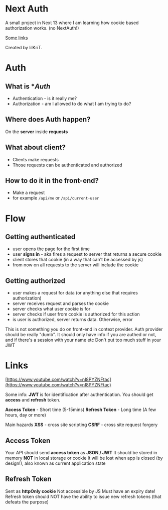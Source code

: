 # Next Auth

A small project in Next 13 where I am learning how cookie based authorization works. (no NextAuth!)

[Some links](#links)

Created by lilKriT.

# Auth

## What is \*_Auth_

- Authentication - is it really me?
- Authorization - am I allowed to do what I am trying to do?

## Where does Auth happen?

On the **server** inside **requests**

## What about client?

- Clients make requests
- Those requests can be authenticated and authorized

## How to do it in the front-end?

- Make a request
- for example `/api/me` or `/api/current-user`

# Flow

## Getting authenticated

- user opens the page for the first time
- user **signs in** - aka fires a request to server that returns a secure cookie
- client stores that cookie (in a way that can't be accessed by js)
- from now on all requests to the server will include the cookie

## Getting authorized

- user makes a request for data (or anything else that requires authorization)
- server receives request and parses the cookie
- server checks what user cookie is for
- server checks if user from cookie is authorized for this action
- is user is authorized, server returns data. Otherwise, error

This is not something you do on front-end in context provider.
Auth provider should be really "dumb". It should only have info if you are authed or not, and if there's a session with your name etc
Don't put too much stuff in your JWT

# Links

[https://www.youtube.com/watch?v=nI8PYZNFtac](https://www.youtube.com/watch?v=nI8PYZNFtac)

Some info:
**JWT** is for identification after authentication.
You should get **access** and **refresh** token.

**Access Token** - Short time (5-15mins)
**Refresh Token** - Long time (A few hours, day or more)

Main hazards
**XSS** - cross site scripting
**CSRF** - cross site request forgery

## Access Token

Your API should send **access token** as **JSON / JWT**
It should be stored in memory
**NOT** in local storage or cookie
It will be lost when app is closed (by design!), also known as current application state

## Refresh Token

Sent as **httpOnly cookie**
Not accessible by JS
Must have an expiry date!
Refresh token should NOT have the ability to issue new refresh tokens (that defeats the purpose)
